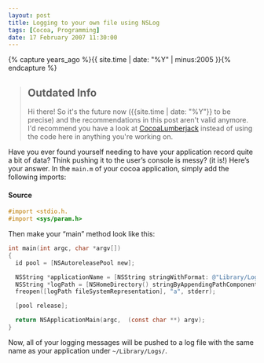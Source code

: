 ```yaml
---
layout: post
title: Logging to your own file using NSLog
tags: [Cocoa, Programming]
date: 17 February 2007 11:30:00
---
```


{% capture years_ago %}{{ site.time | date: "%Y" | minus:2005 }}{% endcapture %}

> ## Outdated Info
> Hi there! So it's the future now ({{site.time | date: "%Y"}} to be precise) and the recommendations in this post aren't valid anymore.
> I'd recommend you have a look at [CocoaLumberjack](https://github.com/CocoaLumberjack/CocoaLumberjack) instead of using the code here in anything you're working on.

Have you ever found yourself needing to have your application record quite a bit of data? Think pushing it to the user’s console is messy? (it is!) Here’s your answer. In the `main.m` of your cocoa application, simply add the following imports:

#### Source

```objective-c
#import <stdio.h.
#import <sys/param.h>
```

Then make your “main” method look like this:

```objective-c
int main(int argc, char *argv[])
{
  id pool = [NSAutoreleasePool new];

  NSString *applicationName = [NSString stringWithFormat: @"Library/Logs/%@.log", [[NSBundle mainBundle] objectForInfoDictionaryKey: @"CFBundleName"]];
  NSString *logPath = [NSHomeDirectory() stringByAppendingPathComponent: applicationName];
  freopen([logPath fileSystemRepresentation], "a", stderr);

  [pool release];

  return NSApplicationMain(argc,  (const char **) argv);
}
```

Now, all of your logging messages will be pushed to a log file with the same name as your application under `~/Library/Logs/`.
